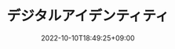 ---
title: "デジタルアイデンティティ"
date: 2022-10-10T18:49:25+09:00
description: '崎村夏彦『デジタルアイデンティティ　経営者が知らないサイバービジネスの核心』（日経BP, 2021）'
image: 
math: 
license: 
hidden: false
comments: true
draft: true
---